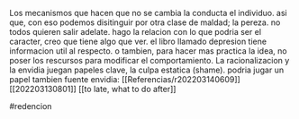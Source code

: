 Los mecanismos que hacen que no se cambia la conducta el individuo. asi que, con eso podemos disitinguir por otra clase de maldad; la pereza. no todos quieren salir adelate. hago la relacion con lo que podria ser el caracter, creo que tiene algo que ver. el libro llamado depresion tiene informacion util al respecto.
o tambien, para hacer mas practica la idea, no poser los rescursos para modificar el comportamiento.
La racionalizacion y la envidia juegan papeles clave, la culpa estatica (shame). podria jugar un papel tambien
fuente envidia: [[Referencias/r202203140609]]
[[202203130801]]
[[to late, what to do after]]


#redencion
